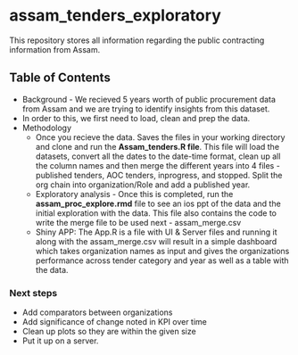 # assam_tenders_exploratory  

This repository stores all information regarding the public contracting information from Assam.

## Table of Contents  

* Background - We recieved 5 years worth of public procurement data from Assam and we are trying to identify insights from this dataset. 
* In order to this, we first need to load, clean and prep the data. 
* Methodology  
    - Once you recieve the data. Saves the files in your working directory and clone and run the **Assam_tenders.R file**. This file will load the datasets, convert all the dates to the date-time format, clean up all the column names and then merge the different years into 4 files - published tenders, AOC tenders, inprogress, and stopped. Split the org chain into organization/Role and add a published year.  
    - Exploratory analysis - Once this is completed, run the **assam_proc_explore.rmd** file to see an ios ppt of the data and the initial exploration with the data. This file also contains the code to write the merge file to be used next - assam_merge.csv  
    - Shiny APP: The App.R is a file with UI & Server files and running it along with the assam_merge.csv will result in a simple dashboard which takes organization names as input and gives the organizations performance across tender category and year as well as a table with the data.  
 
 ### Next steps     
 - Add comparators between organizations  
 - Add significance of change noted in KPI over time  
 - Clean up plots so they are within the given size  
 - Put it up on a server.   
